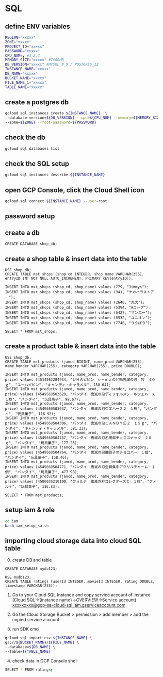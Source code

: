 # SQL

## define ENV variables
```bash
REGION="xxxxx"
ZONE="xxxxx"
PROJECT_ID="xxxxx"
PASSWORD="xxxxx"
CPU_NUM=y #1,2,3
MEMORY_SIZE="xxxxx" #7680MB
DB_VERSION="xxxxx" #MYSQL_8_0 / POSTGRES_12
INSTANCE_NAME="xxxxx"
DB_NAME="xxxxx"
BUCKET_NAME="xxxxx"
FILE_NAME_1="xxxxx"
TABLE_NAME="xxxxx"
```

## create a postgres db
```bash
gcloud sql instances create ${INSTANCE_NAME}  \
--database-version=${DB_VERSION} --cpu=${CPU_NUM} --memory=${MEMORY_SIZE}  \
--zone=${ZONE} --root-password=${PASSWORD}
```

## check the db
```bash
gcloud sql databases list
```

## check the SQL setup
```bash
gcloud sql instances describe ${INSTANCE_NAME} 
```

## open GCP Console, click the Cloud Shell icon
```bash
gcloud sql connect ${INSTANCE_NAME} --user=root
```
## password setup

## create a db
```roomsql
CREATE DATABASE shop_db;
```
## create a shop table & insert data into the table

```roomsql
USE shop_db;
CREATE TABLE mst_shops (shop_cd INTEGER, shop_name VARCHAR(255),
entryID INT NOT NULL AUTO_INCREMENT, PRIMARY KEY(entryID));
```
```roomsql
INSERT INTO mst_shops (shop_cd, shop_name) values (779, "Jimmys");
INSERT INTO mst_shops (shop_cd, shop_name) values (941, "ナカハラストアー");
INSERT INTO mst_shops (shop_cd, shop_name) values (2640, "丸大");
INSERT INTO mst_shops (shop_cd, shop_name) values (5394, "Aコープ");
INSERT INTO mst_shops (shop_cd, shop_name) values (6427, "サンエー");
INSERT INTO mst_shops (shop_cd, shop_name) values (6532, "ユニオン");
INSERT INTO mst_shops (shop_cd, shop_name) values (7746, "りうぼう");
```
```roomsql
SELECT * FROM mst_shops;
```
## create a product table & insert data into the table
```roomsql
USE shop_db;
CREATE TABLE mst_products (jancd BIGINT, name_prod VARCHAR(255), name_bender VARCHAR(255), category VARCHAR(255), price DOUBLE);
```

```roomsql
INSERT INTO mst_products (jancd, name_prod, name_bender, category, price) values (4514062284934, "ＵＨＡピピン　ｅ－ｍａのど飴鬼滅の刃　袋　４０ｇ", "ユーハピピン", "キャンディ・キャラメル", 150.64);
INSERT INTO mst_products (jancd, name_prod, name_bender, category, price) values (4549660503620, "バンダイ　鬼滅の刃ディフォルメシールウエハース１枚", "バンダイ", "玩具菓子", 98.67);
INSERT INTO mst_products (jancd, name_prod, name_bender, category, price) values (4549660503637, "バンダイ　鬼滅の刃ウエハース２　１枚", "バンダイ", "玩具菓子", 116.92);
INSERT INTO mst_products (jancd, name_prod, name_bender, category, price) values (4549660504306, "バンダイ　鬼滅の刃ＣＡＮＤＹ缶２　１９ｇ", "バンダイ", "キャンディ・キャラメル", 381.33);
INSERT INTO mst_products (jancd, name_prod, name_bender, category, price) values (4549660504757, "バンダイ　鬼滅の刃名場面チョコスナック　２０ｇ", "バンダイ", "玩具菓子", 177.23);
INSERT INTO mst_products (jancd, name_prod, name_bender, category, price) values (4549660504764, "バンダイ　鬼滅の刃禰豆子のチョコバー　１個", "バンダイ", "玩具菓子", 158.46);
INSERT INTO mst_products (jancd, name_prod, name_bender, category, price) values (4549660504771, "バンダイ　鬼滅の刃全員集中アクリルチャーム　１個", "バンダイ", "玩具菓子", 477.98);
INSERT INTO mst_products (jancd, name_prod, name_bender, category, price) values (4580036210100, "フォルテ　鬼滅の刃コレクターズＣ　１枚", "フォルテ", "玩具菓子", 116.83);
```

```roomsql
SELECT * FROM mst_products;
```

## setup iam & role
```bash
cd iam 
bash iam_setup_sa.sh
```



## importing cloud storage data into cloud SQL table
0) create DB and table
```roomsql
CREATE DATABASE mydb123;
```

```roomsql
USE mydb123;
CREATE TABLE ratings (userId INTEGER, movieId INTEGER, rating DOUBLE, timestamp VARCHAR(255));
```
1) Go to your Cloud SQL Instance and copy service account of instance (Cloud SQL->{instance name}->OVERVIEW->Service account)
   xxxxxxxxx@gcp-sa-cloud-sql.iam.gserviceaccount.com

2) Go the Cloud Storage Bucket > permission > add member > add the copied service account

3) run SDK cmd
```bash
gcloud sql import csv ${INSTANCE_NAME} \
gs://${BUCKET_NAME}/${FILE_NAME} \
--database=${DB_NAME} \
--table=${TABLE_NAME}                             
```
4) check data in GCP Console shell
```bash
SELECT * FROM ratings;                         
```